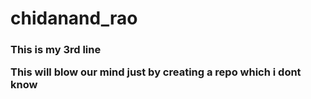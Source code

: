 # chidanand_rao
<h3>This is my 3rd line
<p> This will blow our mind just by creating a repo which i dont know
